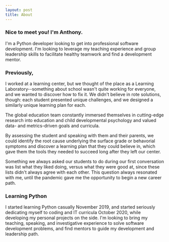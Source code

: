 ```yaml
---
layout: post
title: About
---
```


### Nice to meet you! I'm Anthony.
I'm a Python developer looking to get into professional software development. I'm
looking to leverage my teaching experience and group leadership skills to facilitate
healthy teamwork and find a development mentor.

### Previously,
I worked at a learning center, but we thought of the place as a Learning
Laboratory--something about school wasn't quite working for everyone, and we wanted
to discover how to fix it. We didn't believe in rote solutions, though: each student
presented unique challenges, and we designed a similarly unique learning plan for
each.

The global education team constantly immersed themselves in cutting-edge research into
education and child developmental psychology and valued data- and metrics-driven
goals and curricula.

By assessing the student and speaking with them and their parents, we could identify the
root cause underlying the surface grade or behavorial symptoms and discover a learning
plan that they could believe in, which gave them the tools they needed to succeed long
after they left our center.

Something we always asked our students to do during our first conversation was list
what they liked doing, versus what they were good at, since these lists didn't always
agree with each other. This question always resonated with me, until the pandemic
gave me the opportunity to begin a new career path.

### Learning Python
I started learning Python casually November 2019, and started seriously
dedicating myself to coding and IT curricula October 2020, while developing my personal
projects on the side. I'm looking to bring my teaching, speaking, and investigative
experience to solve software development problems, and find mentors to guide my
development and leadership path.
